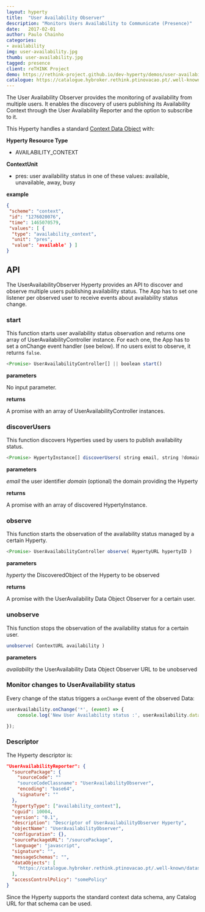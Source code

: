 ```yaml
---
layout: hyperty
title:  "User Availability Observer"
description: "Monitors Users Availability to Communicate (Presence)"
date:   2017-02-01
author: Paulo Chainho
categories:
- availability
img: user-availability.jpg
thumb: user-availability.jpg
tagged: presence
client: reTHINK Project
demo: https://rethink-project.github.io/dev-hyperty/demos/user-availability-observer/
catalogue: https://catalogue.hybroker.rethink.ptinovacao.pt/.well-known/hyperty/UserAvailability
---
```


The User Availability Observer provides the monitoring of availability from multiple users. It enables the discovery of users publishing its Availability Context through the User Availability Reporter and the option to subscribe to it.

This Hyperty handles a standard [Context Data Object](https://github.com/reTHINK-project/dev-service-framework/tree/master/docs/datamodel/data-objects/context) with:

**Hyperty Resource Type**

* AVAILABILITY_CONTEXT

**ContextUnit**

-	pres: user availability status in one of these values: available, unavailable, away, busy

**example**

```json
{
 "scheme": "context",
 "id": "1276020076",
 "time": 1465070579,
 "values": [ {
  "type": "availability_context",
  "unit": "pres",
  "value": 'available' } ]
}
```


## API

The UserAvailabilityObserver Hyperty provides an API to discover and observe multiple users publishing availability status. The App has to set one listener per observed user to receive events about availability status change.

### start

This function starts user availability status observation and returns one array of UserAvailabilityController instance. For each one, the App has to set a onChange event handler (see below). If no users exist to observe, it returns `false`.

```javascript
<Promise> UserAvailabilityController[] || boolean start()
```

**parameters**

No input parameter.

**returns**

A promise with an array of UserAvailabilityController instances.

### discoverUsers

This function discovers Hyperties used by users to publish availability status.

```javascript
<Promise> HypertyInstance[] discoverUsers( string email, string ?domain )
```

**parameters**

*email* the user identifier
*domain* (optional) the domain providing the Hyperty

**returns**

A promise with an array of discovered HypertyInstance.

### observe

This function starts the observation of the availability status managed by a certain Hyperty.

```javascript
<Promise> UserAvailabilityController observe( HypertyURL hypertyID )
```

**parameters**

*hyperty* the DiscoveredObject of the Hyperty to be observed

**returns**

A promise with the UserAvailability Data Object Observer for a certain user.

### unobserve

This function stops the observation of the availability status for a certain user.

```javascript
unobserve( ContextURL availability )
```

**parameters**

*availability* the UserAvailability Data Object Observer URL to be unobserved


### Monitor changes to UserAvailability status

Every change of the status triggers a `onChange` event of the observed Data:

```javascript
userAvailability.onChange('*', (event) => {
	console.log('New User Availability status :', userAvailability.data.values[0].value);

});
```


### Descriptor

The Hyperty descriptor is:

```json
"UserAvailabilityReporter": {
  "sourcePackage": {
    "sourceCode": ""
    "sourceCodeClassname": "UserAvailabilityObserver",
    "encoding": "base64",
    "signature": ""
  },
  "hypertyType": ["availability_context"],
  "cguid": 10004,
  "version": "0.1",
  "description": "Descriptor of UserAvailabilityObserver Hyperty",
  "objectName": "UserAvailabilityObserver",
  "configuration": {},
  "sourcePackageURL": "/sourcePackage",
  "language": "javascript",
  "signature": "",
  "messageSchemas": "",
  "dataObjects": [
    "https://catalogue.hybroker.rethink.ptinovacao.pt/.well-known/dataschema/Context"
  ],
  "accessControlPolicy": "somePolicy"
}
```

Since the Hyperty supports the standard context data schema, any Catalog URL for that schema can be used.
